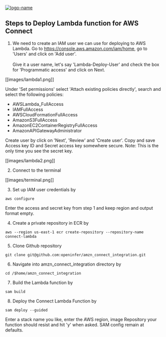 [![logo-name](https://www.private.id/static_home/images/Private-Identity-Logo-1.png)](https://www.private.id/)

## Steps to Deploy Lambda function for AWS Connect ##

1. We need to create an IAM user we can use for deploying to AWS Lambda. Go to https://console.aws.amazon.com/iam/home, go to 'Users' and click on 'Add user'.<br /><br />
Give it a user name, let's say 'Lambda-Deploy-User' and check the box for 'Programmatic access' and click on Next.

[[images/lambda1.png]]

Under 'Set permissions' select 'Attach existing policies directly', search and select the following policies:
  * AWSLambda_FullAccess
  * IAMFullAccess
  * AWSCloudFormationFullAccess
  * AmazonS3FullAccess
  * AmazonEC2ContainerRegistryFullAccess
  * AmazonAPIGatewayAdministrator

Create user by click on 'Next', 'Review' and 'Create user'.
Copy and save Access key ID and Secret access key somewhere secure. Note: This is the only time you see the secret key.

[[images/lambda2.png]]

2.  Connect to the terminal

[[images/terminal.png]]

3.  Set up IAM user credentials by
  
`aws configure`

Enter the access and secret key from step 1 and keep region and output format empty.

4. Create a private repository in ECR by

`aws --region us-east-1 ecr create-repository --repository-name connect-lambda `

5. Clone Github repository

`git clone git@github.com:openinfer/amzn_connect_integration.git`

6.  Navigate into amzn_connect_integration directory by

`cd /$home/amzn_connect_integration`

7. Build the Lambda function by

`sam build`

8. Deploy the Connect Lambda Function by

`sam deploy --guided`

Enter a stack name you like, enter the AWS region, image Repository your function should resist and hit 'y' when asked. SAM config remain at defaults.
